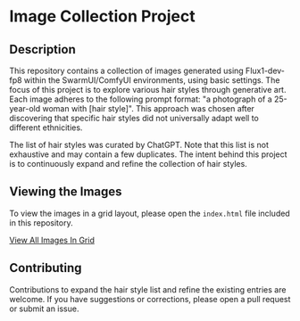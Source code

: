 # Image Collection Project

## Description

This repository contains a collection of images generated using Flux1-dev-fp8 within the SwarmUI/ComfyUI environments, using basic settings. The focus of this project is to explore various hair styles through generative art. Each image adheres to the following prompt format: "a photograph of a 25-year-old woman with [hair style]". This approach was chosen after discovering that specific hair styles did not universally adapt well to different ethnicities.

The list of hair styles was curated by ChatGPT. Note that this list is not exhaustive and may contain a few duplicates. The intent behind this project is to continuously expand and refine the collection of hair styles.

## Viewing the Images

To view the images in a grid layout, please open the `index.html` file included in this repository.

[View All Images In Grid](FluxHairStyles.jpg)

## Contributing

Contributions to expand the hair style list and refine the existing entries are welcome. If you have suggestions or corrections, please open a pull request or submit an issue.
